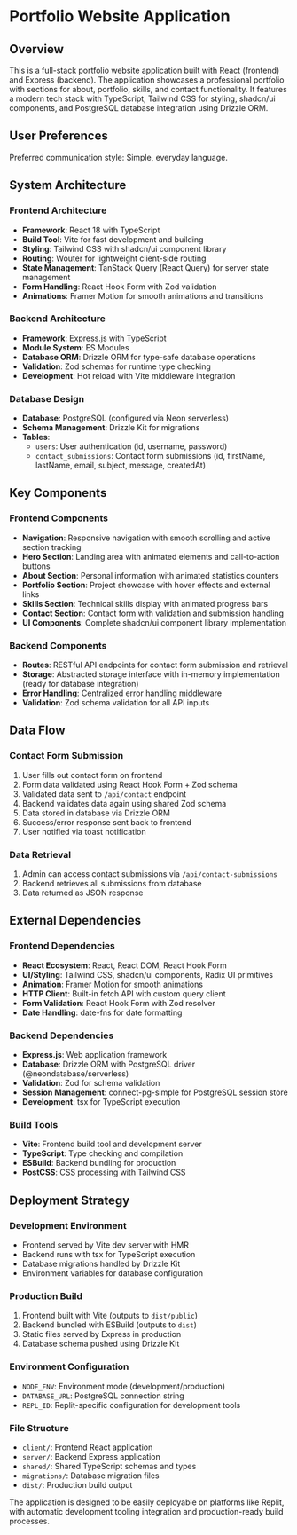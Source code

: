 # Portfolio Website Application

## Overview

This is a full-stack portfolio website application built with React (frontend) and Express (backend). The application showcases a professional portfolio with sections for about, portfolio, skills, and contact functionality. It features a modern tech stack with TypeScript, Tailwind CSS for styling, shadcn/ui components, and PostgreSQL database integration using Drizzle ORM.

## User Preferences

Preferred communication style: Simple, everyday language.

## System Architecture

### Frontend Architecture
- **Framework**: React 18 with TypeScript
- **Build Tool**: Vite for fast development and building
- **Styling**: Tailwind CSS with shadcn/ui component library
- **Routing**: Wouter for lightweight client-side routing
- **State Management**: TanStack Query (React Query) for server state management
- **Form Handling**: React Hook Form with Zod validation
- **Animations**: Framer Motion for smooth animations and transitions

### Backend Architecture
- **Framework**: Express.js with TypeScript
- **Module System**: ES Modules
- **Database ORM**: Drizzle ORM for type-safe database operations
- **Validation**: Zod schemas for runtime type checking
- **Development**: Hot reload with Vite middleware integration

### Database Design
- **Database**: PostgreSQL (configured via Neon serverless)
- **Schema Management**: Drizzle Kit for migrations
- **Tables**:
  - `users`: User authentication (id, username, password)
  - `contact_submissions`: Contact form submissions (id, firstName, lastName, email, subject, message, createdAt)

## Key Components

### Frontend Components
- **Navigation**: Responsive navigation with smooth scrolling and active section tracking
- **Hero Section**: Landing area with animated elements and call-to-action buttons
- **About Section**: Personal information with animated statistics counters
- **Portfolio Section**: Project showcase with hover effects and external links
- **Skills Section**: Technical skills display with animated progress bars
- **Contact Section**: Contact form with validation and submission handling
- **UI Components**: Complete shadcn/ui component library implementation

### Backend Components
- **Routes**: RESTful API endpoints for contact form submission and retrieval
- **Storage**: Abstracted storage interface with in-memory implementation (ready for database integration)
- **Error Handling**: Centralized error handling middleware
- **Validation**: Zod schema validation for all API inputs

## Data Flow

### Contact Form Submission
1. User fills out contact form on frontend
2. Form data validated using React Hook Form + Zod schema
3. Validated data sent to `/api/contact` endpoint
4. Backend validates data again using shared Zod schema
5. Data stored in database via Drizzle ORM
6. Success/error response sent back to frontend
7. User notified via toast notification

### Data Retrieval
1. Admin can access contact submissions via `/api/contact-submissions`
2. Backend retrieves all submissions from database
3. Data returned as JSON response

## External Dependencies

### Frontend Dependencies
- **React Ecosystem**: React, React DOM, React Hook Form
- **UI/Styling**: Tailwind CSS, shadcn/ui components, Radix UI primitives
- **Animation**: Framer Motion for smooth animations
- **HTTP Client**: Built-in fetch API with custom query client
- **Form Validation**: React Hook Form with Zod resolver
- **Date Handling**: date-fns for date formatting

### Backend Dependencies
- **Express.js**: Web application framework
- **Database**: Drizzle ORM with PostgreSQL driver (@neondatabase/serverless)
- **Validation**: Zod for schema validation
- **Session Management**: connect-pg-simple for PostgreSQL session store
- **Development**: tsx for TypeScript execution

### Build Tools
- **Vite**: Frontend build tool and development server
- **TypeScript**: Type checking and compilation
- **ESBuild**: Backend bundling for production
- **PostCSS**: CSS processing with Tailwind CSS

## Deployment Strategy

### Development Environment
- Frontend served by Vite dev server with HMR
- Backend runs with tsx for TypeScript execution
- Database migrations handled by Drizzle Kit
- Environment variables for database configuration

### Production Build
1. Frontend built with Vite (outputs to `dist/public`)
2. Backend bundled with ESBuild (outputs to `dist`)
3. Static files served by Express in production
4. Database schema pushed using Drizzle Kit

### Environment Configuration
- `NODE_ENV`: Environment mode (development/production)
- `DATABASE_URL`: PostgreSQL connection string
- `REPL_ID`: Replit-specific configuration for development tools

### File Structure
- `client/`: Frontend React application
- `server/`: Backend Express application
- `shared/`: Shared TypeScript schemas and types
- `migrations/`: Database migration files
- `dist/`: Production build output

The application is designed to be easily deployable on platforms like Replit, with automatic development tooling integration and production-ready build processes.